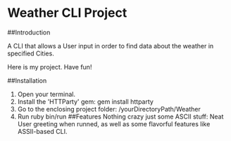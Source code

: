 # Weather CLI Project


##Introduction

A CLI that allows a User input in order to find data about the weather in specified Cities.

Here is my project. Have fun!

##Installation

1. Open your terminal.
2. Install the 'HTTParty' gem: gem install httparty
3. Go to the enclosing project folder: /yourDirectoryPath/Weather
4. Run ruby bin/run
##Features
Nothing crazy just some ASCII stuff:
Neat User greeting when runned, as well as some flavorful features like ASSII-based CLI. 
